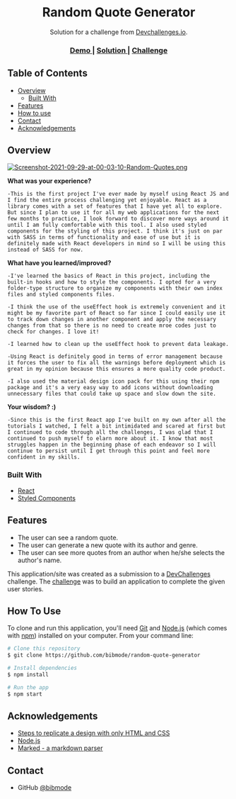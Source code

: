 <!-- Please update value in the {}  -->

<h1 align="center">Random Quote Generator</h1>

<div align="center">
   Solution for a challenge from  <a href="http://devchallenges.io" target="_blank">Devchallenges.io</a>.
</div>

<div align="center">
  <h3>
    <a href="https://gen-randomquotes.netlify.app/">
      Demo
    </a>
    <span> | </span>
    <a href="https://devchallenges.io/solutions/G5AXCwCoZuczouGtXYmL">
      Solution
    </a>
    <span> | </span>
    <a href="https://devchallenges.io/challenges/8Y3J4ucAMQpSnYTwwWW8">
      Challenge
    </a>
  </h3>
</div>

<!-- TABLE OF CONTENTS -->

## Table of Contents

- [Overview](#overview)
  - [Built With](#built-with)
- [Features](#features)
- [How to use](#how-to-use)
- [Contact](#contact)
- [Acknowledgements](#acknowledgements)

<!-- OVERVIEW -->

## Overview

[![Screenshot-2021-09-29-at-00-03-10-Random-Quotes.png](https://i.postimg.cc/MKGbPDmr/Screenshot-2021-09-29-at-00-03-10-Random-Quotes.png)](https://postimg.cc/NLWHLRV1)

**What was your experience?**
    
    -This is the first project I've ever made by myself using React JS and I find the entire process challenging yet enjoyable. React as a library comes with a set of features that I have yet all to explore. But since I plan to use it for all my web applications for the next few months to practice, I look forward to discover more ways around it until I am fully comfortable with this tool. I also used styled components for the styling of this project. I think it's just on par with SASS in terms of functionality and ease of use but it is definitely made with React developers in mind so I will be using this instead of SASS for now.
**What have you learned/improved?**
    
    -I've learned the basics of React in this project, including the built-in hooks and how to style the components. I opted for a very folder-type structure to organize my components with their own index files and styled components files. 
    
    -I think the use of the useEffect hook is extremely convenient and it might be my favorite part of React so far since I could easily use it to track down changes in another component and apply the necessary changes from that so there is no need to create mroe codes just to check for changes. I love it!
    
    -I learned how to clean up the useEffect hook to prevent data leakage. 
    
    -Using React is definitely good in terms of error management because it forces the user to fix all the warnings before deployment which is great in my opinion because this ensures a more quality code product.
    
    -I also used the material design icon pack for this using their npm package and it's a very easy way to add icons without downloading unnecessary files that could take up space and slow down the site.
**Your wisdom? :)**
    
    -Since this is the first React app I've built on my own after all the tutorials I watched, I felt a bit intimidated and scared at first but I continued to code through all the challenges, I was glad that I continued to push myself to elarn more about it. I know that most struggles happen in the beginning phase of each endeavor so I will continue to persist until I get through this point and feel more confident in my skills.

### Built With

- [React](https://reactjs.org/)
- [Styled Components](https://styled-components.com/)

## Features

<!-- List the features of your application or follow the template. Don't share the figma file here :) -->
- The user can see a random quote.
- The user can generate a new quote with its author and genre.
- The user can see more quotes from an author when he/she selects the author's name.

This application/site was created as a submission to a [DevChallenges](https://devchallenges.io/challenges) challenge. The [challenge](https://devchallenges.io/challenges/8Y3J4ucAMQpSnYTwwWW8) was to build an application to complete the given user stories.


## How To Use

<!-- For example: -->

To clone and run this application, you'll need [Git](https://git-scm.com) and [Node.js](https://nodejs.org/en/download/) (which comes with [npm](http://npmjs.com)) installed on your computer. From your command line:

```bash
# Clone this repository
$ git clone https://github.com/bibmode/random-quote-generator

# Install dependencies
$ npm install

# Run the app
$ npm start
```

## Acknowledgements

<!-- This section should list any articles or add-ons/plugins that helps you to complete the project. This is optional but it will help you in the future. For example: -->

- [Steps to replicate a design with only HTML and CSS](https://devchallenges-blogs.web.app/how-to-replicate-design/)
- [Node.js](https://nodejs.org/)
- [Marked - a markdown parser](https://github.com/chjj/marked)

## Contact

- GitHub [@bibmode](https://{github.com/bibmode})
